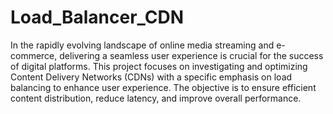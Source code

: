 # Load_Balancer_CDN
In the rapidly evolving landscape of online media streaming and e-commerce, delivering a seamless user experience is crucial for the success of digital platforms. This project focuses on investigating and optimizing Content Delivery Networks (CDNs) with a specific emphasis on load balancing to enhance user experience. The objective is to ensure efficient content distribution, reduce latency, and improve overall performance.
